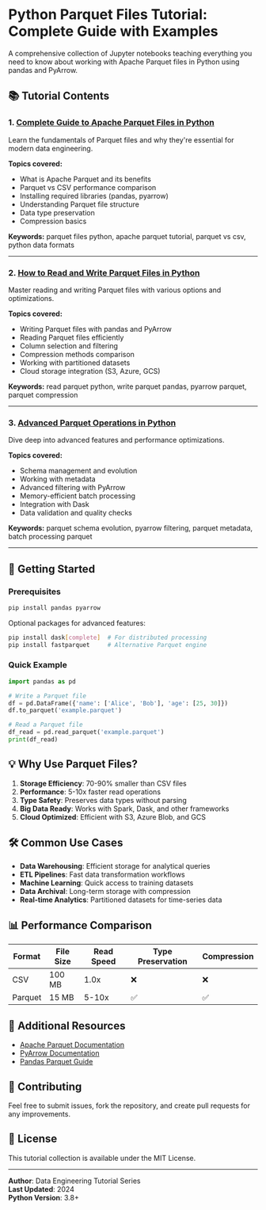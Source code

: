 # Python Parquet Files Tutorial: Complete Guide with Examples

A comprehensive collection of Jupyter notebooks teaching everything you need to know about working with Apache Parquet files in Python using pandas and PyArrow.

## 📚 Tutorial Contents

### 1. [Complete Guide to Apache Parquet Files in Python](01_Parquet_Files_Python_Tutorial_Complete_Guide.ipynb)
Learn the fundamentals of Parquet files and why they're essential for modern data engineering.

**Topics covered:**
- What is Apache Parquet and its benefits
- Parquet vs CSV performance comparison
- Installing required libraries (pandas, pyarrow)
- Understanding Parquet file structure
- Data type preservation
- Compression basics

**Keywords:** parquet files python, apache parquet tutorial, parquet vs csv, python data formats

---

### 2. [How to Read and Write Parquet Files in Python](02_Read_Write_Parquet_Files_Python_Pandas_PyArrow.ipynb)
Master reading and writing Parquet files with various options and optimizations.

**Topics covered:**
- Writing Parquet files with pandas and PyArrow
- Reading Parquet files efficiently
- Column selection and filtering
- Compression methods comparison
- Working with partitioned datasets
- Cloud storage integration (S3, Azure, GCS)

**Keywords:** read parquet python, write parquet pandas, pyarrow parquet, parquet compression

---

### 3. [Advanced Parquet Operations in Python](03_Advanced_Parquet_Operations_Python_Tutorial.ipynb)
Dive deep into advanced features and performance optimizations.

**Topics covered:**
- Schema management and evolution
- Working with metadata
- Advanced filtering with PyArrow
- Memory-efficient batch processing
- Integration with Dask
- Data validation and quality checks

**Keywords:** parquet schema evolution, pyarrow filtering, parquet metadata, batch processing parquet

---

## 🚀 Getting Started

### Prerequisites

```bash
pip install pandas pyarrow
```

Optional packages for advanced features:
```bash
pip install dask[complete]  # For distributed processing
pip install fastparquet     # Alternative Parquet engine
```

### Quick Example

```python
import pandas as pd

# Write a Parquet file
df = pd.DataFrame({'name': ['Alice', 'Bob'], 'age': [25, 30]})
df.to_parquet('example.parquet')

# Read a Parquet file
df_read = pd.read_parquet('example.parquet')
print(df_read)
```

## 💡 Why Use Parquet Files?

1. **Storage Efficiency**: 70-90% smaller than CSV files
2. **Performance**: 5-10x faster read operations
3. **Type Safety**: Preserves data types without parsing
4. **Big Data Ready**: Works with Spark, Dask, and other frameworks
5. **Cloud Optimized**: Efficient with S3, Azure Blob, and GCS

## 🛠️ Common Use Cases

- **Data Warehousing**: Efficient storage for analytical queries
- **ETL Pipelines**: Fast data transformation workflows
- **Machine Learning**: Quick access to training datasets
- **Data Archival**: Long-term storage with compression
- **Real-time Analytics**: Partitioned datasets for time-series data

## 📊 Performance Comparison

| Format | File Size | Read Speed | Type Preservation | Compression |
|--------|-----------|------------|-------------------|-------------|
| CSV    | 100 MB    | 1.0x       | ❌                | ❌          |
| Parquet| 15 MB     | 5-10x      | ✅                | ✅          |

## 🔗 Additional Resources

- [Apache Parquet Documentation](https://parquet.apache.org/)
- [PyArrow Documentation](https://arrow.apache.org/docs/python/)
- [Pandas Parquet Guide](https://pandas.pydata.org/docs/user_guide/io.html#parquet)

## 📝 Contributing

Feel free to submit issues, fork the repository, and create pull requests for any improvements.

## 📄 License

This tutorial collection is available under the MIT License.

---

**Author**: Data Engineering Tutorial Series  
**Last Updated**: 2024  
**Python Version**: 3.8+